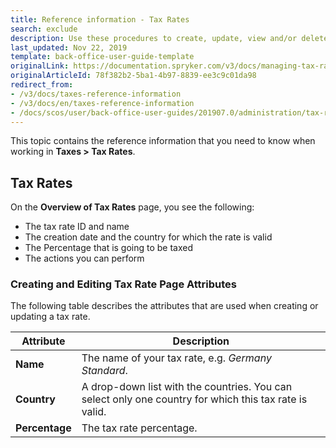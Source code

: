 ```yaml
---
title: Reference information - Tax Rates
search: exclude
description: Use these procedures to create, update, view and/or delete tax rates in the Back Office.
last_updated: Nov 22, 2019
template: back-office-user-guide-template
originalLink: https://documentation.spryker.com/v3/docs/managing-tax-rates-sets
originalArticleId: 78f382b2-5ba1-4b97-8839-ee3c9c01da98
redirect_from:
- /v3/docs/taxes-reference-information
- /v3/docs/en/taxes-reference-information
- /docs/scos/user/back-office-user-guides/201907.0/administration/tax-rates/references/tax-rates-reference-information.html
---
```


This topic contains the reference information that you need to know when working in **Taxes > Tax Rates**.

## Tax Rates

On the **Overview of Tax Rates** page, you see the following:
* The tax rate ID and name
* The creation date and the country for which the rate is valid
* The Percentage that is going to be taxed
* The actions you can perform

### Creating and Editing Tax Rate Page Attributes

The following table describes the attributes that are used when creating or updating a tax rate.

| Attribute |Description  |
| --- | --- |
| **Name** | The name of your tax rate, e.g. _Germany Standard_. |
| **Country** | A drop-down list with the countries. You can select only one country for which this tax rate is valid.|
| **Percentage** | The tax rate percentage. |
